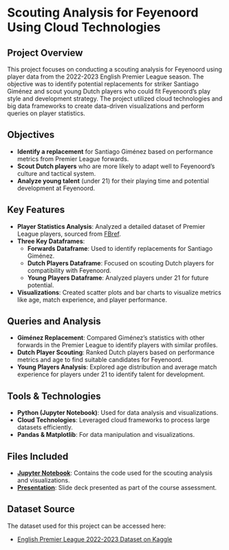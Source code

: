 # Scouting Analysis for Feyenoord Using Cloud Technologies

## Project Overview
This project focuses on conducting a scouting analysis for Feyenoord using player data from the 2022-2023 English Premier League season. The objective was to identify potential replacements for striker Santiago Giménez and scout young Dutch players who could fit Feyenoord’s play style and development strategy. The project utilized cloud technologies and big data frameworks to create data-driven visualizations and perform queries on player statistics.

## Objectives
- **Identify a replacement** for Santiago Giménez based on performance metrics from Premier League forwards.
- **Scout Dutch players** who are more likely to adapt well to Feyenoord’s culture and tactical system.
- **Analyze young talent** (under 21) for their playing time and potential development at Feyenoord.

## Key Features
- **Player Statistics Analysis**: Analyzed a detailed dataset of Premier League players, sourced from [FBref](https://fbref.com/en/comps/9/2022-2023/stats/2022-2023-Premier-League-Stats).
- **Three Key Dataframes**:
  - **Forwards Dataframe**: Used to identify replacements for Santiago Giménez.
  - **Dutch Players Dataframe**: Focused on scouting Dutch players for compatibility with Feyenoord.
  - **Young Players Dataframe**: Analyzed players under 21 for future potential.
- **Visualizations**: Created scatter plots and bar charts to visualize metrics like age, match experience, and player performance.

## Queries and Analysis
- **Giménez Replacement**: Compared Giménez’s statistics with other forwards in the Premier League to identify players with similar profiles.
- **Dutch Player Scouting**: Ranked Dutch players based on performance metrics and age to find suitable candidates for Feyenoord.
- **Young Players Analysis**: Explored age distribution and average match experience for players under 21 to identify talent for development.

## Tools & Technologies
- **Python (Jupyter Notebook)**: Used for data analysis and visualizations.
- **Cloud Technologies**: Leveraged cloud frameworks to process large datasets efficiently.
- **Pandas & Matplotlib**: For data manipulation and visualizations.
  
## Files Included
- **[Jupyter Notebook](./Cloud%20Assignment%20Max%20Noorland.ipynb)**: Contains the code used for the scouting analysis and visualizations.
- **[Presentation](./Feyenoord-Scouting-Analysis.pdf)**: Slide deck presented as part of the course assessment.

## Dataset Source
The dataset used for this project can be accessed here:
- [English Premier League 2022-2023 Dataset on Kaggle](https://www.kaggle.com/datasets/mechatronixs/english-premier-league-22-23-season-stats)
